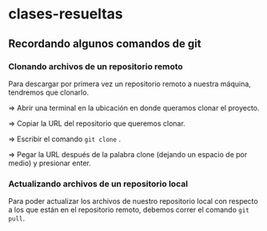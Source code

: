 # clases-resueltas

## Recordando algunos comandos de git

### Clonando archivos de un repositorio remoto
Para descargar por primera vez un repositorio remoto a nuestra máquina, tendremos
que clonarlo.

⇒ Abrir una terminal en la ubicación en donde queramos clonar el proyecto.

⇒ Copiar la URL del repositorio que queremos clonar.

⇒ Escribir el comando `git clone` .

⇒ Pegar la URL después de la palabra clone (dejando un espacio de por medio) y
presionar enter.

### Actualizando archivos de un repositorio local
Para poder actualizar los archivos de nuestro repositorio local con respecto a los que
están en el repositorio remoto, debemos correr el comando `git pull`.
